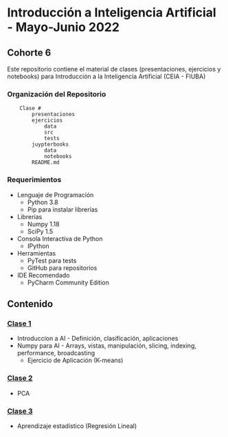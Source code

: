 # Introducción a Inteligencia Artificial - Mayo-Junio 2022
## Cohorte 6
Este repositorio contiene el material de clases (presentaciones, ejercicios y notebooks) para Introducción a la Inteligencia Artificial (CEIA - FIUBA)

### Organización del Repositorio

``` 
    Clase #
        presentaciones
        ejercicios
            data
            src
            tests
        juypterbooks
            data
            notebooks
        README.md
```

### Requerimientos
* Lenguaje de Programación
    * Python 3.8
    * Pip para instalar librerías
* Librerías
    * Numpy 1.18
    * SciPy 1.5
* Consola Interactiva de Python 
    * IPython
* Herramientas
    * PyTest para tests
    * GitHub para repositorios
* IDE Recomendado 
    * PyCharm Community Edition    

## Contenido

### [Clase 1](clase_1/README.md) 
* Introduccion a AI - Definición, clasificación, aplicaciones
* Numpy para AI - Arrays, vistas, manipulación, slicing, indexing, performance, broadcasting 
    * Ejercicio de Aplicación (K-means)

### [Clase 2](clase_2/README.md)
* PCA

### [Clase 3](clase_3/README.md)
* Aprendizaje estadístico (Regresión Lineal)


